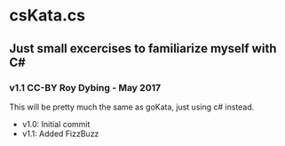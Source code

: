 # csKata.cs

## Just small excercises to familiarize myself with C#

### v1.1 CC-BY Roy Dybing - May 2017

This will be pretty much the same as goKata, just using c# instead.

* v1.0: Initial commit
* v1.1: Added FizzBuzz
